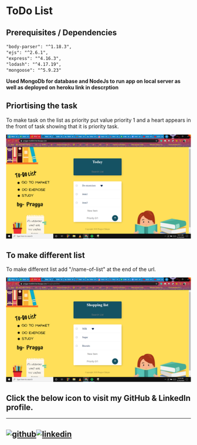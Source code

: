 # ToDo List


## Prerequisites / Dependencies
    "body-parser": "^1.18.3",
    "ejs": "^2.6.1",
    "express": "^4.16.3",
    "lodash": "^4.17.19",
    "mongoose": "^5.9.23"
    
**Used MongoDb for database and NodeJs to run app on local server as well as deployed on heroku link in descrption**

## Priortising the task

To make task on the list as priority put value priority 1 and a heart appears in the front of task showing that it is priority task.

![](views/todolist.png)

## To make different list

To make different list add "/name-of-list" at the end of the url.

![](views/todolist2.png)


## Click the below icon to visit my GitHub & LinkedIn profile.

[1]: https://www.github.com/Pragya0810
[2]: https://www.linkedin.com/in/pragya-chhajer-5a5aa6159/


---
[![github](https://cloud.githubusercontent.com/assets/17016297/18839843/0e06a67a-83d2-11e6-993a-b35a182500e0.png)][1][![linkedin](https://cloud.githubusercontent.com/assets/17016297/18839848/0fc7e74e-83d2-11e6-8c6a-277fc9d6e067.png)][2]
---

